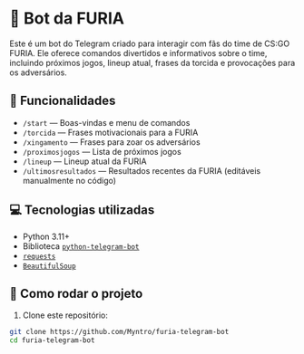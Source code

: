 ﻿# 🤖 Bot da FURIA

Este é um bot do Telegram criado para interagir com fãs do time de CS:GO FURIA. Ele oferece comandos divertidos e informativos sobre o time, incluindo próximos jogos, lineup atual, frases da torcida e provocações para os adversários.

## 🔧 Funcionalidades

- `/start` — Boas-vindas e menu de comandos
- `/torcida` — Frases motivacionais para a FURIA
- `/xingamento` — Frases para zoar os adversários
- `/proximosjogos` — Lista de próximos jogos
- `/lineup` — Lineup atual da FURIA
- `/ultimosresultados` — Resultados recentes da FURIA (editáveis manualmente no código)

## 💻 Tecnologias utilizadas

- Python 3.11+
- Biblioteca [`python-telegram-bot`](https://python-telegram-bot.org/)
- [`requests`](https://docs.python-requests.org/)
- [`BeautifulSoup`](https://www.crummy.com/software/BeautifulSoup/)

## 🚀 Como rodar o projeto

1. Clone este repositório:

```bash
git clone https://github.com/Myntro/furia-telegram-bot
cd furia-telegram-bot
